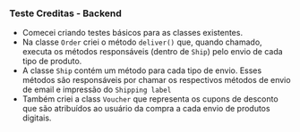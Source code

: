 ### Teste Creditas - Backend

- Comecei criando testes básicos para as classes existentes.
- Na classe `Order` criei o método `deliver()` que, quando chamado, executa os métodos responsáveis (dentro de `Ship`) pelo envio de cada tipo de produto.
- A classe `Ship` contém um método para cada tipo de envio. Esses métodos são responsáveis por chamar os respectivos métodos de envio de email e impressão do `Shipping label`
- Também criei a class `Voucher` que representa os cupons de desconto que são atribuídos ao usuário da compra a cada envio de produtos digitais.
